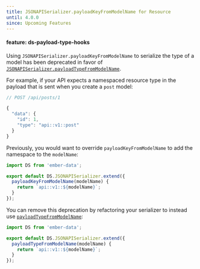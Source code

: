 ```yaml
---
title: JSONAPISerializer.payloadKeyFromModelName for Resource
until: 4.0.0
since: Upcoming Features
---
```


#### feature: ds-payload-type-hooks

Using `JSONAPISerializer.payloadKeyFromModelName` to serialize the type of a
model has been deprecated in favor of
[`JSONAPISerializer.payloadTypeFromModelName`](http://emberjs.com/api/data/classes/DS.JSONAPISerializer.html#method_payloadTypeFromModelName).

For example, if your API expects a namespaced resource type in the payload that
is sent when you create a `post` model:

```javascript
// POST /api/posts/1

{
  "data": {
    "id": 1,
    "type": "api::v1::post"
  }
}
```

Previously, you would want to override `payloadKeyFromModelName` to add the
namespace to the `modelName`:

```javascript {data-filename=app/serializers/post.js}
import DS from 'ember-data';

export default DS.JSONAPISerializer.extend({
  payloadKeyFromModelName(modelName) {
    return `api::v1::${modelName}`;
  }
});
```

You can remove this deprecation by refactoring your serializer to instead use
[`payloadTypeFromModelName`](http://emberjs.com/api/data/classes/DS.JSONAPISerializer.html#method_payloadTypeFromModelName):

```javascript {data-filename=app/serializers/post.js}
import DS from 'ember-data';

export default DS.JSONAPISerializer.extend({
  payloadTypeFromModelName(modelName) {
    return `api::v1::${modelName}`;
  }
});
```
